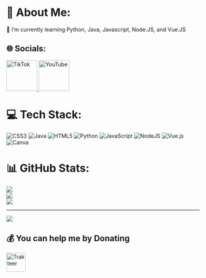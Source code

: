 # 💫 About Me:
🌱 I’m currently learning Python, Java, Javascript, Node.JS, and Vue.JS

## 🌐 Socials:
<a href="https://tiktok.com/@hakiouderion" target="_blank">
  <img src="https://img.shields.io/badge/TikTok-%23000000.svg?logo=TikTok&logoColor=white" alt="TikTok" style="width: 80px;">
</a>
<a href="https://youtube.com/@@HakiouDerion" target="_blank">
  <img src="https://img.shields.io/badge/YouTube-%23FF0000.svg?logo=YouTube&logoColor=white" alt="YouTube" style="width: 80px;">
</a>

# 💻 Tech Stack:
![CSS3](https://img.shields.io/badge/css3-%231572B6.svg?style=for-the-badge&logo=css3&logoColor=white)
![Java](https://img.shields.io/badge/java-%23ED8B00.svg?style=for-the-badge&logo=openjdk&logoColor=white)
![HTML5](https://img.shields.io/badge/html5-%23E34F26.svg?style=for-the-badge&logo=html5&logoColor=white)
![Python](https://img.shields.io/badge/python-3670A0?style=for-the-badge&logo=python&logoColor=ffdd54)
![JavaScript](https://img.shields.io/badge/javascript-%23323330.svg?style=for-the-badge&logo=javascript&logoColor=%23F7DF1E)
![NodeJS](https://img.shields.io/badge/node.js-6DA55F?style=for-the-badge&logo=node.js&logoColor=white)
![Vue.js](https://img.shields.io/badge/vue.js-%2335495e.svg?style=for-the-badge&logo=vuedotjs&logoColor=%234FC08D)
![Canva](https://img.shields.io/badge/Canva-%2300C4CC.svg?style=for-the-badge&logo=Canva&logoColor=white)

# 📊 GitHub Stats:
![](https://github-readme-stats.vercel.app/api?username=Daymons15432&theme=dark&hide_border=false&include_all_commits=false&count_private=false)<br/>
![](https://github-readme-streak-stats.herokuapp.com/?user=Daymons15432&theme=dark&hide_border=false)<br/>
![](https://github-readme-stats.vercel.app/api/top-langs/?username=Daymons15432&theme=dark&hide_border=false&include_all_commits=false&count_private=false&layout=compact)

---

[![](https://visitcount.itsvg.in/api?id=Daymons15432&icon=0&color=0)](https://visitcount.itsvg.in)

## 💰 You can help me by Donating
<a href="https://trakteer.id/hakiouderion" target="_blank">
  <img src="https://trakteer-bedesk.s3.ap-southeast-1.amazonaws.com/storage/branding_media/lmWrnYB222t4UieTIowhHr44C1oDJkoSmtEVonF7.png" alt="Trakteer" style="width: 50px;">
</a>
